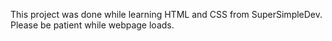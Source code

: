 This project was done while learning HTML and CSS from SuperSimpleDev.
Please be patient while webpage loads.
